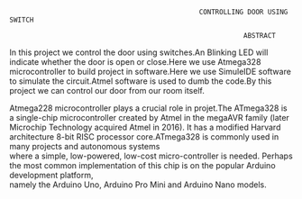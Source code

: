                                                    CONTROLLING DOOR USING SWITCH
                                                   
                                                              ABSTRACT
                                                              
 In this project we control the door using switches.An Blinking LED will indicate whether the door is open or close.Here we use Atmega328 microcontroller to build 
 project in software.Here we use SimuleIDE software to simulate the circuit.Atmel software is used to dumb the code.By this project we can control our door from our
 room itself.
 
 Atmega228 microcontroller plays a crucial role in projet.The ATmega328 is a single-chip microcontroller created by Atmel in the megaAVR family (later Microchip 
 Technology acquired Atmel in 2016). It has a modified Harvard architecture 8-bit RISC processor core.ATmega328 is commonly used in many projects and autonomous systems  
 where a simple, low-powered, low-cost micro-controller is needed. Perhaps the most common implementation of this chip is on the popular Arduino development platform,    
 namely the Arduino Uno, Arduino Pro Mini and Arduino Nano models.                                                    

